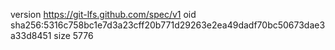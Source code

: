 version https://git-lfs.github.com/spec/v1
oid sha256:5316c758bc1e7d3a23cff20b771d29263e2ea49dadf70bc50673dae3a33d8451
size 5776
